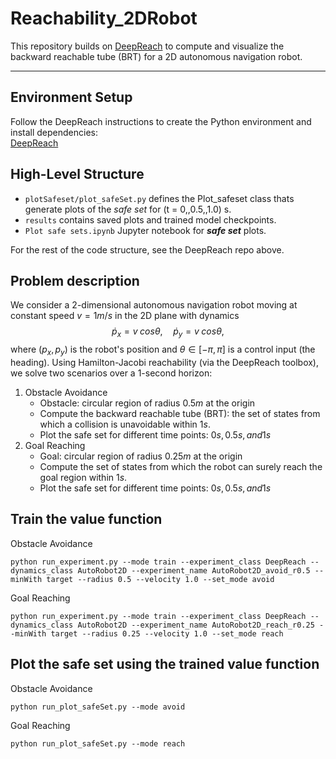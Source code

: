 # Reachability_2DRobot

This repository builds on [DeepReach](https://github.com/smlbansal/deepreach/tree/public_release) to compute and visualize the backward reachable tube (BRT) for a 2D autonomous navigation robot.

---

## Environment Setup

Follow the DeepReach instructions to create the Python environment and install dependencies:  
[DeepReach](https://github.com/smlbansal/deepreach/tree/public_release)

## High-Level Structure
* `plotSafeset/plot_safeSet.py` defines the Plot_safeset class thats generate plots of the _safe set_ for \(t = 0,\,0.5,\,1.0\) s.
* `results` contains saved plots and trained model checkpoints.
* `Plot safe sets.ipynb` Jupyter notebook for _**safe set**_ plots.
  
For the rest of the code structure, see the DeepReach repo above.

## Problem description
We consider a 2-dimensional autonomous navigation robot moving at constant speed $v = 1m/s$ in the 2D plane with dynamics
$$\dot{p}_x = v\;cos \theta, \quad \dot{p}_y = v\;cos \theta,$$
where $(p_x, p_y)$ is the robot's position and $\theta \in [-\pi,\pi]$ is a control input (the heading). Using Hamilton-Jacobi reachability (via the DeepReach toolbox), we solve two scenarios over a 1-second horizon:

1. Obstacle Avoidance
    * Obstacle: circular region of radius $0.5m$ at the origin
    * Compute the backward reachable tube (BRT): the set of states from which a collision is unavoidable within $1s$.
    * Plot the safe set for different time points: $0s, 0.5s, and 1s$
2. Goal Reaching
    * Goal: circular region of radius $0.25m$ at the origin
    * Compute the set of states from which the robot can surely reach the goal region within $1s$.
    * Plot the safe set for different time points: $0s, 0.5s, and 1s$
## Train the value function
Obstacle Avoidance

    python run_experiment.py --mode train --experiment_class DeepReach --dynamics_class AutoRobot2D --experiment_name AutoRobot2D_avoid_r0.5 --minWith target --radius 0.5 --velocity 1.0 --set_mode avoid
    
Goal Reaching

    python run_experiment.py --mode train --experiment_class DeepReach --dynamics_class AutoRobot2D --experiment_name AutoRobot2D_reach_r0.25 --minWith target --radius 0.25 --velocity 1.0 --set_mode reach
    
## Plot the safe set using the trained value function
Obstacle Avoidance

    python run_plot_safeSet.py --mode avoid
    
Goal Reaching

    python run_plot_safeSet.py --mode reach
